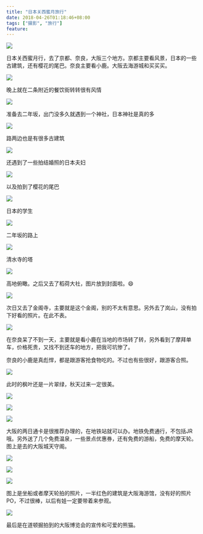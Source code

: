 ```yaml
---
title: "日本关西蜜月旅行"
date: 2018-04-26T01:18:46+08:00
tags: ["摄影", "旅行"]
feature: 
---
```


![](/images/photo/japan/DSC06750.jpg)


<!--more-->

日本关西蜜月行，去了京都、奈良，大阪三个地方。京都主要看风景，日本的一些古建筑，还有樱花的尾巴。奈良主要看小鹿。大阪去海游城和买买买。


![](/images/photo/japan/DSC06197.jpg)

晚上就在二条附近的餐饮街转转很有风情

![](/images/photo/japan/DSC06253.jpg)

准备去二年坂，出门没多久就遇到一个神社，日本神社是真的多

![](/images/photo/japan/DSC06306.jpg)

路两边也是有很多古建筑

![](/images/photo/japan/DSC06336.jpg)

还遇到了一些拍结婚照的日本夫妇

![](/images/photo/japan/DSC06339.jpg)

以及拍到了樱花的尾巴

![](/images/photo/japan/DSC06342.jpg)

日本的学生

![](/images/photo/japan/DSC06364.jpg)

二年坂的路上

![](/images/photo/japan/DSC06375.jpg)

清水寺的塔

![](/images/photo/japan/DSC06492.jpg)

高地俯瞰。之后又去了稻荷大社，图片放到封面啦。😄

![](/images/photo/japan/DSC06888.jpg)

次日又去了金阁寺，主要就是这个金阁，别的不太有意思。另外去了岚山，没有拍下好看的照片。在此不表。

![](/images/photo/japan/DSC07077.jpg)

在奈良呆了不到一天，主要就是看小鹿在当地的市场转了转，另外看到了摩拜单车，价格死贵，又找不到还车的地方，把我可坑惨了。

奈良的小鹿是真彪悍，都是跟游客抢食物吃的。不过也有些很好，跟游客合照。

![](/images/photo/japan/DSC07237.jpg)

此时的枫叶还是一片翠绿，秋天过来一定很美。

![](/images/photo/japan/DSC07306.jpg)



![](/images/photo/japan/DSC07667.jpg)

![](/images/photo/japan/DSC07674.jpg)

大阪的两日通卡是很推荐办理的，在地铁站就可以办。地铁免费通行，不包括JR哦。另外送了几个免费温泉，一些景点优惠券，还有免费的游船，免费的摩天轮。图上是去的大阪城天守阁。

![](/images/photo/japan/DSC07587.jpg)


![](/images/photo/japan/DSC07591.jpg)

![](/images/photo/japan/DSC07636.jpg)


图上是坐船或者摩天轮拍的照片，一半红色的建筑是大阪海游馆，没有好的照片PO，不过很棒，以后有娃一定要带着来参观。


![](/images/photo/japan/DSC07700.jpg)

最后是在道顿掘拍到的大阪博览会的宣传和可爱的熊猫。

